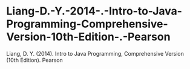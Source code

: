 # Liang-D.-Y.-2014-.-Intro-to-Java-Programming-Comprehensive-Version-10th-Edition-.-Pearson
Liang, D. Y. (2014). Intro to Java Programming, Comprehensive Version (10th Edition). Pearson
